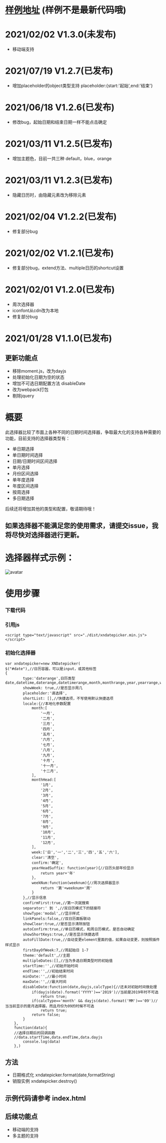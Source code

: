 
# [样例地址](https://www.jq22.com/yanshi23561) (样例不是最新代码哦)


# 2021/02/02 V1.3.0(未发布)
+ 移动端支持

# 2021/07/19 V1.2.7(已发布)
+ 增加placeholder的object类型支持
  placeholder:{start:'起始',end:'结束'}

# 2021/06/18 V1.2.6(已发布)
+ 修改bug，起始日期和结束日期一样不能点击确定

# 2021/03/11 V1.2.5(已发布)
+ 增加主题色，目前一共三种 default，blue，orange

# 2021/03/11 V1.2.3(已发布)
+ 隐藏日历时，由隐藏元素改为移除元素

# 2021/02/04 V1.2.2(已发布)
+ 修复部分bug

# 2021/02/02 V1.2.1(已发布)
+ 修复部分bug，extend方法、multiple日历的shortcut设置

# 2021/02/01 V1.2.0(已发布)
+ 周次选择器
+ iconfont从cdn改为本地
+ 修复部分bug

# 2021/01/28 V1.1.0(已发布)
## 更新功能点
+ 移除moment.js，改为dayjs
+ 处理初始化日期为空的状态
+ 增加不可选日期配置方法 disableDate
+ 改为webpack打包
+ 剔除jquery

# 概要
此选择器比较了市面上各种不同的日期时间选择器，争取最大化的支持各种需要的功能，目前支持的选择器类型有：
+ 单日期选择
+ 单日期时间选择
+ 日期/日期时间区间选择
+ 单月选择
+ 月份区间选择
+ 单年度选择
+ 年度区间选择
+ 按周选择
+ 多日期选择

后续还将增加其他的类型和配置，敬请期待哦！

## 如果选择器不能满足您的使用需求，请提交issue，我将尽快对选择器进行更新。

# 选择器样式示例：
![avatar](https://raw.githubusercontent.com/fanaiai/xndatepicker/main/img/%E4%BC%81%E4%B8%9A%E5%BE%AE%E4%BF%A1%E6%88%AA%E5%9B%BE_16098368986650.png)
# 使用步骤
### 下载代码
### 引用js
    <script type="text/javascript" src="./dist/xndatepicker.min.js"></script>
    
### 初始化选择器
    var xndatepicker=new XNDatepicker(
    $("#date"),//日历容器，可以是input，或其他标签
    {
            type:'daterange',日历类型 date,datetime,daterange,datetimerange,month,monthrange,year,yearrange,week,multiple,weeknum,weeknumrange
            showWeek: true,//是否显示周几
            placeholder:'请选择',
            shortList: [],//快捷选项，不写使用默认快捷选项
            locale:{//本地化参数配置
                month:[
                    '一月',
                    '二月',
                    '三月',
                    '四月',
                    '五月',
                    '六月',
                    '七月',
                    '八月',
                    '九月',
                    '十月',
                    '十一月',
                    '十二月',
                ],
                monthHead:[
                    '1月',
                    '2月',
                    '3月',
                    '4月',
                    '5月',
                    '6月',
                    '7月',
                    '8月',
                    '9月',
                    '10月',
                    '11月',
                    '12月',
                ],
                week:['日','一','二','三','四','五','六'],
                clear:'清空',
                confirm:'确定',
                yearHeadSuffix: function(year){//日历头部年份显示
                    return year+'年'
                },
                weekNum:function(weeknum){//周次选择器显示
                    return '第'+weeknum+'周'
                }
            },//显示信息
            confirmFirst:true,//第一次就搜索
            separator:' 到 ',//双日历模式下的链接符
            showType:'modal',//显示样式
            linkPanels:false,//双日历面板联动
            showClear:true,//是否显示清除按钮
            autoConfirm:true,//单日历模式，和周日历模式，是否自动确定
            showShortKeys:true,//是否显示快捷选项
            autoFillDate:true,//自动变更element里面的值，如果自动变更，则按照插件样式显示
            firstDayOfWeek:7,//周起始日 1-7
            theme:'default',//主题
            multipleDates:[],//当为多选日期类型时的初始值
            startTime:'',//初始开始时间
            endTime:'',//初始结束时间
            minDate:'',//最小时间
            maxDate:'',//最大时间
            disableDate:function(date,dayjs,calcType){//还未对初始时间做处理
                if(dayjs(date).format('YYYY')=='2019')//当前是2019年时不可选
                    return true;
                if(calcType=='month' && dayjs(date).format('MM')=='09')//当当前显示的是月选择器，而且月份为09的时候不可选
                    return true;
                return false;
            }
        },
        function(data){ 
        //选择日期后的回调函数
        //data.startTime,data.endTime,data.dayjs
            console.log(data)
        },)
## 方法
+ 日期格式化 xndatepicker.format(date,formatString)
+ 销毁实例 xndatepicker.destroy()
## 示例代码请参考 index.html
## 后续功能点
+ 移动端的支持
+ 多主题的支持
